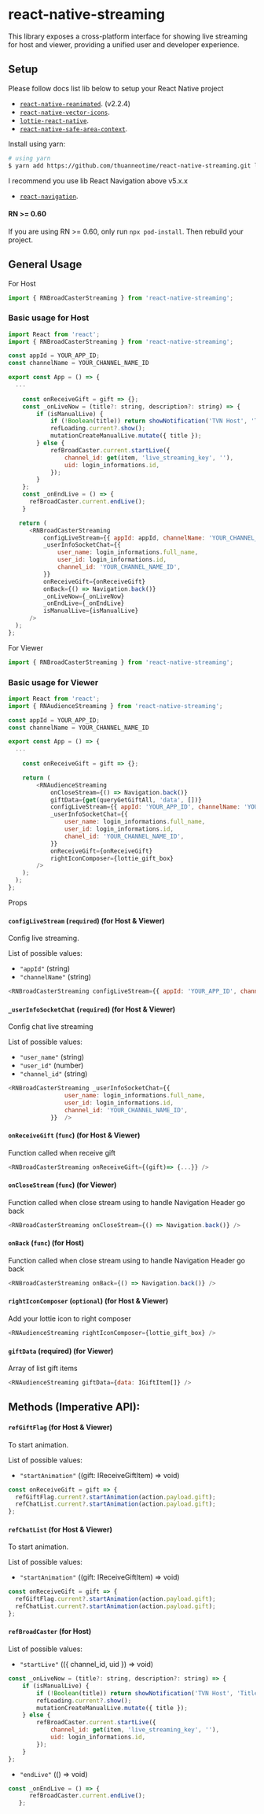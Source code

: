 # react-native-streaming


This library exposes a cross-platform interface for showing live streaming for host and viewer, providing a unified user and developer experience.

## Setup


Please follow docs list lib below to setup your React Native project
 - [`react-native-reanimated`](https://github.com/kmagiera/react-native-reanimated). (v2.2.4)
 - [`react-native-vector-icons`](https://github.com/oblador/react-native-vector-icons).
 - [`lottie-react-native`](https://github.com/lottie-react-native/lottie-react-native).
 - [`react-native-safe-area-context`](https://github.com/th3rdwave/react-native-safe-area-context#readme).

Install using yarn:

```bash
# using yarn
$ yarn add https://github.com/thuanneotime/react-native-streaming.git lottie-ios lottie-react-native react-native-fast-image react-native-agora react-native-linear-gradient react-native-modal react-native-reanimated@2.2.4 react-native-safe-area-context react-native-vector-icons @sayem314/react-native-keep-awake rn-android-keyboard-adjust
```

I recommend you use lib React Navigation above v5.x.x
 - [`react-navigation`](https://reactnavigation.org/docs/5.x/getting-started).


#### RN >= 0.60

If you are using RN >= 0.60, only run `npx pod-install`. Then rebuild your project.

## General Usage

For Host 

```js
import { RNBroadCasterStreaming } from 'react-native-streaming';
```

### Basic usage for Host

```js
import React from 'react';
import { RNBroadCasterStreaming } from 'react-native-streaming';

const appId = YOUR_APP_ID;
const channelName = YOUR_CHANNEL_NAME_ID

export const App = () => {
  ...
  
    const onReceiveGift = gift => {};
    const _onLiveNow = (title?: string, description?: string) => {
        if (isManualLive) {
            if (!Boolean(title)) return showNotification('TVN Host', 'Title is required', 'error');
            refLoading.current?.show();
            mutationCreateManualLive.mutate({ title });
        } else {
            refBroadCaster.current.startLive({
                channel_id: get(item, 'live_streaming_key', ''),
                uid: login_informations.id,
            });
        }
    };
    const _onEndLive = () => {
      refBroadCaster.current.endLive();
    }

   return (
      <RNBroadCasterStreaming
          configLiveStream={{ appId: appId, channelName: 'YOUR_CHANNEL_NAME_ID' }}
          _userInfoSocketChat={{
              user_name: login_informations.full_name,
              user_id: login_informations.id,
              channel_id: 'YOUR_CHANNEL_NAME_ID',
          }}
          onReceiveGift={onReceiveGift}
          onBack={() => Navigation.back()}
          _onLiveNow={_onLiveNow}
          _onEndLive={_onEndLive}
          isManualLive={isManualLive}
      />
  );
};
```

For Viewer 

```js
import { RNBroadCasterStreaming } from 'react-native-streaming';
```

### Basic usage for Viewer

```js
import React from 'react';
import { RNAudienceStreaming } from 'react-native-streaming';

const appId = YOUR_APP_ID;
const channelName = YOUR_CHANNEL_NAME_ID

export const App = () => {
  ...
  
    const onReceiveGift = gift => {};

    return (
        <RNAudienceStreaming
            onCloseStream={() => Navigation.back()}
            giftData={get(queryGetGiftAll, 'data', [])}
            configLiveStream={{ appId: 'YOUR_APP_ID', channelName: 'YOUR_CHANNEL_NAME_ID' }}
            _userInfoSocketChat={{
                user_name: login_informations.full_name,
                user_id: login_informations.id,
                chanel_id: 'YOUR_CHANNEL_NAME_ID',
            }}
            onReceiveGift={onReceiveGift}
            rightIconComposer={lottie_gift_box}
        />
    );
  );
};
```

Props

#### `configLiveStream` (`required`) (for Host & Viewer)

Config live streaming.

List of possible values:

- `"appId"` (string)
- `"channelName"` (string)

```js
<RNBroadCasterStreaming configLiveStream={{ appId: 'YOUR_APP_ID', channelName: 'YOUR_CHANNEL_NAME_ID' }}  />
```

#### `_userInfoSocketChat` (`required`) (for Host & Viewer)

Config chat live streaming

List of possible values:

- `"user_name"` (string)
- `"user_id"` (number)
- `"channel_id"` (string)

```js
<RNBroadCasterStreaming _userInfoSocketChat={{
                user_name: login_informations.full_name,
                user_id: login_informations.id,
                channel_id: 'YOUR_CHANNEL_NAME_ID',
            }}  />
```

#### `onReceiveGift` (`func`) (for Host & Viewer)

Function called when receive gift

```js
<RNBroadCasterStreaming onReceiveGift={(gift)=> {...}} />
```

#### `onCloseStream` (`func`) (for Viewer)

Function called when close stream using to handle Navigation Header go back

```js
<RNBroadCasterStreaming onCloseStream={() => Navigation.back()} />
```

#### `onBack` (`func`) (for Host)

Function called when close stream using to handle Navigation Header go back

```js
<RNBroadCasterStreaming onBack={() => Navigation.back()} />
```


#### `rightIconComposer` (`optional`) (for Host & Viewer)

Add your lottie icon to right composer

```js
<RNAudienceStreaming rightIconComposer={lottie_gift_box} />
```


#### `giftData` (required) (for Viewer)

Array of list gift items

```js
<RNAudienceStreaming giftData={data: IGiftItem[]} />
```

## Methods (Imperative API):

#### `refGiftFlag` (for Host & Viewer)

To start animation.

List of possible values:

- `"startAnimation"` ((gift: IReceiveGiftItem) => void)

```js
const onReceiveGift = gift => {
  refGiftFlag.current?.startAnimation(action.payload.gift);
  refChatList.current?.startAnimation(action.payload.gift);
};
```

#### `refChatList` (for Host & Viewer)

To start animation.

List of possible values:

- `"startAnimation"` ((gift: IReceiveGiftItem) => void)

```js
const onReceiveGift = gift => {
  refGiftFlag.current?.startAnimation(action.payload.gift);
  refChatList.current?.startAnimation(action.payload.gift);
};
```

#### `refBroadCaster` (for Host)

List of possible values:

- `"startLive"` (({ channel_id, uid }) => void)

```js
const _onLiveNow = (title?: string, description?: string) => {
    if (isManualLive) {
        if (!Boolean(title)) return showNotification('TVN Host', 'Title is required', 'error');
        refLoading.current?.show();
        mutationCreateManualLive.mutate({ title });
    } else {
        refBroadCaster.current.startLive({
            channel_id: get(item, 'live_streaming_key', ''),
            uid: login_informations.id,
        });
    }
};
```
- `"endLive"` (() => void)

```js
const _onEndLive = () => {
      refBroadCaster.current.endLive();
   };
```
         

